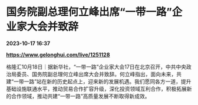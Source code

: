 # 国务院副总理何立峰出席“一带一路”企业家大会并致辞

**2023-10-17 16:37**

**https://www.gelonghui.com/live/1251128**

格隆汇10月18日｜据新华社，“一带一路”企业家大会17日在北京召开，中共中央政治局委员、国务院副总理何立峰出席大会并致辞。何立峰指出，面向未来，共建“一带一路”站在新的历史起点上，迎来新的发展机遇。我们愿同各方一道，提升基础设施联通水平，推动贸易合作扩容升级，深化投资领域互利合作，积极拓展新的合作领域，推动共建“一带一路”高质量发展不断取得新成效。